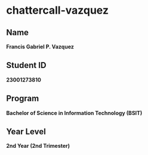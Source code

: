 # chattercall-vazquez
## Name
**Francis Gabriel P. Vazquez**

## Student ID
**23001273810**

## Program
**Bachelor of Science in Information Technology (BSIT)**

## Year Level
**2nd Year (2nd Trimester)**
